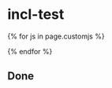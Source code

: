 # incl-test
<script async type="text/javascript" src="incl.js"></script>

<!-- Custom JavaScript files set in YAML front matter -->
{% for js in page.customjs %}
<script async type="text/javascript" src="{{ js }}"></script>
{% endfor %}

Done
---
